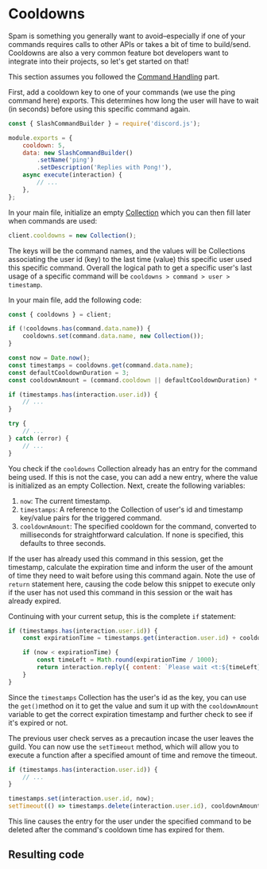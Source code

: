 # Cooldowns

Spam is something you generally want to avoid–especially if one of your commands requires calls to other APIs or takes a bit of time to build/send. Cooldowns are also a very common feature bot developers want to integrate into their projects, so let's get started on that!

This section assumes you followed the [Command Handling](/guide/creating-your-bot/command-handling.md) part.

First, add a cooldown key to one of your commands (we use the ping command here) exports. This determines how long the user will have to wait (in seconds) before using this specific command again.

```js {4}
const { SlashCommandBuilder } = require('discord.js');

module.exports = {
	cooldown: 5,
	data: new SlashCommandBuilder()
		.setName('ping')
		.setDescription('Replies with Pong!'),
	async execute(interaction) {
		// ...
	},
};
```

In your main file, initialize an empty [Collection](/guide/additional-info//collections.md) which you can then fill later when commands are used:

```js {1}
client.cooldowns = new Collection();
```

The keys will be the command names, and the values will be Collections associating the user id (key) to the last time (value) this specific user used this specific command. Overall the logical path to get a specific user's last usage of a specific command will be `cooldowns > command > user > timestamp`.

In your main file, add the following code:

```js {1,3-5,7-10,12-14}
const { cooldowns } = client;

if (!cooldowns.has(command.data.name)) {
	cooldowns.set(command.data.name, new Collection());
}

const now = Date.now();
const timestamps = cooldowns.get(command.data.name);
const defaultCooldownDuration = 3;
const cooldownAmount = (command.cooldown || defaultCooldownDuration) * 1000;

if (timestamps.has(interaction.user.id)) {
	// ...
}

try {
	// ...
} catch (error) {
	// ...
}
```

You check if the `cooldowns` Collection already has an entry for the command being used. If this is not the case, you can add a new entry, where the value is initialized as an empty Collection. Next, create the following variables:

1. `now`: The current timestamp.
2. `timestamps`: A reference to the Collection of user's id and timestamp key/value pairs for the triggered command.
3. `cooldownAmount`: The specified cooldown for the command, converted to milliseconds for straightforward calculation. If none is specified, this defaults to three seconds.

If the user has already used this command in this session, get the timestamp, calculate the expiration time and inform the user of the amount of time they need to wait before using this command again. Note the use of `return` statement here, causing the code below this snippet to execute only if the user has not used this command in this session or the wait has already expired.

Continuing with your current setup, this is the complete `if` statement:

```js {2,4-7}
if (timestamps.has(interaction.user.id)) {
	const expirationTime = timestamps.get(interaction.user.id) + cooldownAmount;

	if (now < expirationTime) {
		const timeLeft = Math.round(expirationTime / 1000);
		return interaction.reply({ content: `Please wait <t:${timeLeft}:R> more second(s) before reusing the \`${command.data.name}\` command.`, ephemeral: true });
	}
}
```

Since the `timestamps` Collection has the user's id as the key, you can use the `get()`method on it to get the value and sum it up with the `cooldownAmount` variable to get the correct expiration timestamp and further check to see if it's expired or not.

The previous user check serves as a precaution incase the user leaves the guild. You can now use the `setTimeout` method, which will allow you to execute a function after a specified amount of time and remove the timeout.

```js {5-6}
if (timestamps.has(interaction.user.id)) {
	// ...
}

timestamps.set(interaction.user.id, now);
setTimeout(() => timestamps.delete(interaction.user.id), cooldownAmount);
```

This line causes the entry for the user under the specified command to be deleted after the command's cooldown time has expired for them.

## Resulting code

<ResultingCode path="additional-features/cooldowns" />
